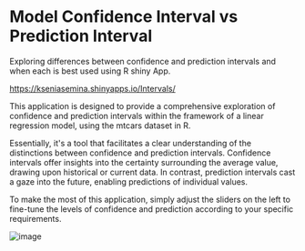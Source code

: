 # Model Confidence Interval vs Prediction Interval

Exploring differences between confidence and prediction intervals and when each is best used using R shiny App. 

https://kseniasemina.shinyapps.io/Intervals/

This application is designed to provide a comprehensive exploration of confidence and prediction intervals within the framework of a linear regression model, using the mtcars dataset in R.

Essentially, it's a tool that facilitates a clear understanding of the distinctions between confidence and prediction intervals. Confidence intervals offer insights into the certainty surrounding the average value, drawing upon historical or current data. In contrast, prediction intervals cast a gaze into the future, enabling predictions of individual values.

To make the most of this application, simply adjust the sliders on the left to fine-tune the levels of confidence and prediction according to your specific requirements.




![image](https://github.com/kksemina/Model_Interval_Examples_Rshiny/assets/73604041/8b7916dd-a490-4016-972f-a3c6ddbcc029)
